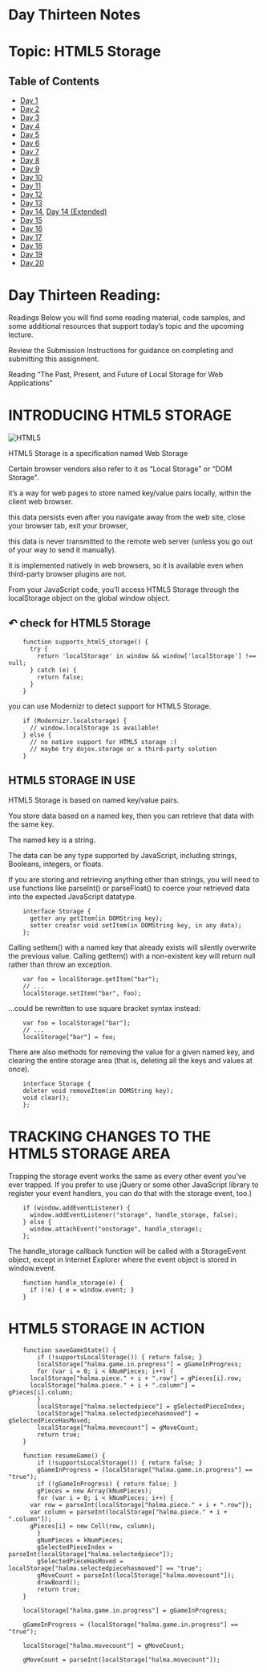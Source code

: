 # Day Thirteen Notes

# Topic: HTML5 Storage


## Table of Contents

- [Day 1](class-01.md)
- [Day 2](class-02.md)
- [Day 3](class-03.md)
- [Day 4](class-04.md)
- [Day 5](class-05.md)
- [Day 6](class-06.md)
- [Day 7](class-07.md)
- [Day 8](class-08.md)
- [Day 9](class-09.md)
- [Day 10](class-10.md)
- [Day 11](class-11.md)
- [Day 12](class-12.md)
- [Day 13](class-13.md)
- [Day 14](class-14.md), [Day 14 (Extended)](class-14b.md)
- [Day 15](class-15.md)
- [Day 16](class-16.md)
- [Day 17](class-17.md)
- [Day 18](class-18.md)
- [Day 19](class-19.md)
- [Day 20](class-20.md)

# Day Thirteen Reading:

Readings
Below you will find some reading material, code samples, and some additional resources that support today’s topic and the upcoming lecture.

Review the Submission Instructions for guidance on completing and submitting this assignment.

Reading
“The Past, Present, and Future of Local Storage for Web Applications”

# INTRODUCING HTML5 STORAGE


![HTML5](https://external-content.duckduckgo.com/iu/?u=https%3A%2F%2Fwww.codeproject.com%2FKB%2FHTML%2F361428%2Fhtml5.png&f=1&nofb=1)


HTML5 Storage is a specification named Web Storage

Certain browser vendors also refer to it as “Local Storage” or “DOM Storage".

it’s a way for web pages to store named key/value pairs locally, within the client web browser.

this data persists even after you navigate away from the web site, close your browser tab, exit your browser,

this data is never transmitted to the remote web server (unless you go out of your way to send it manually).

it is implemented natively in web browsers, so it is available even when third-party browser plugins are not.

From your JavaScript code, you’ll access HTML5 Storage through the localStorage object on the global window object.

## ↶ check for HTML5 Storage

        function supports_html5_storage() {
          try {
            return 'localStorage' in window && window['localStorage'] !== null;
          } catch (e) {
            return false;
          }
        }


  you can use Modernizr to detect support for HTML5 Storage.

        if (Modernizr.localstorage) {
          // window.localStorage is available!
        } else {
          // no native support for HTML5 storage :(
          // maybe try dojox.storage or a third-party solution
        }

## HTML5 STORAGE IN USE

HTML5 Storage is based on named key/value pairs.

You store data based on a named key, then you can retrieve that data with the same key.

The named key is a string.

The data can be any type supported by JavaScript, including strings, Booleans, integers, or floats.

If you are storing and retrieving anything other than strings, you will need to use functions like parseInt() or parseFloat() to coerce your retrieved data into the expected JavaScript datatype.

        interface Storage {
          getter any getItem(in DOMString key);
          setter creator void setItem(in DOMString key, in any data);
        };

Calling setItem() with a named key that already exists will silently overwrite the previous value. Calling getItem() with a non-existent key will return null rather than throw an exception.

        var foo = localStorage.getItem("bar");
        // ...
        localStorage.setItem("bar", foo);

…could be rewritten to use square bracket syntax instead:

        var foo = localStorage["bar"];
        // ...
        localStorage["bar"] = foo;

There are also methods for removing the value for a given named key, and clearing the entire storage area (that is, deleting all the keys and values at once).

        interface Storage {
        deleter void removeItem(in DOMString key);
        void clear();
        };

# TRACKING CHANGES TO THE HTML5 STORAGE AREA

Trapping the storage event works the same as every other event you’ve ever trapped. If you prefer to use jQuery or some other JavaScript library to register your event handlers, you can do that with the storage event, too.)

        if (window.addEventListener) {
          window.addEventListener("storage", handle_storage, false);
        } else {
          window.attachEvent("onstorage", handle_storage);
        };

The handle_storage callback function will be called with a StorageEvent object, except in Internet Explorer where the event object is stored in window.event.

        function handle_storage(e) {
          if (!e) { e = window.event; }
        }

# HTML5 STORAGE IN ACTION

        function saveGameState() {
            if (!supportsLocalStorage()) { return false; }
            localStorage["halma.game.in.progress"] = gGameInProgress;
            for (var i = 0; i < kNumPieces; i++) {
          localStorage["halma.piece." + i + ".row"] = gPieces[i].row;
          localStorage["halma.piece." + i + ".column"] = gPieces[i].column;
            }
            localStorage["halma.selectedpiece"] = gSelectedPieceIndex;
            localStorage["halma.selectedpiecehasmoved"] = gSelectedPieceHasMoved;
            localStorage["halma.movecount"] = gMoveCount;
            return true;
        }

        function resumeGame() {
            if (!supportsLocalStorage()) { return false; }
            gGameInProgress = (localStorage["halma.game.in.progress"] == "true");
            if (!gGameInProgress) { return false; }
            gPieces = new Array(kNumPieces);
            for (var i = 0; i < kNumPieces; i++) {
          var row = parseInt(localStorage["halma.piece." + i + ".row"]);
          var column = parseInt(localStorage["halma.piece." + i + ".column"]);
          gPieces[i] = new Cell(row, column);
            }
            gNumPieces = kNumPieces;
            gSelectedPieceIndex = parseInt(localStorage["halma.selectedpiece"]);
            gSelectedPieceHasMoved = localStorage["halma.selectedpiecehasmoved"] == "true";
            gMoveCount = parseInt(localStorage["halma.movecount"]);
            drawBoard();
            return true;
        }

        localStorage["halma.game.in.progress"] = gGameInProgress;

        gGameInProgress = (localStorage["halma.game.in.progress"] == "true");

        localStorage["halma.movecount"] = gMoveCount;

        gMoveCount = parseInt(localStorage["halma.movecount"]);

